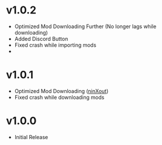 # v1.0.2
* Optimized Mod Downloading Further (No longer lags while downloading)
* Added Discord Button
* Fixed crash while importing mods
* 

# v1.0.1
* Optimized Mod Downloading ([ninXout](https://github.com/ninXout))
* Fixed crash while downloading mods

# v1.0.0
* Initial Release